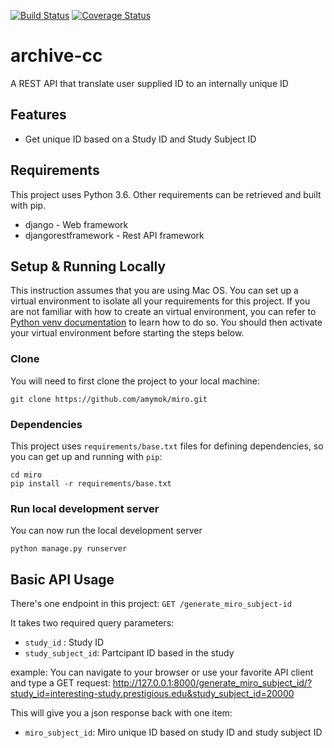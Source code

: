 [![Build Status](https://travis-ci.org/amymok/miro.svg?branch=master)](https://travis-ci.org/amymok/miro) [![Coverage Status](https://coveralls.io/repos/github/amymok/miro/badge.svg?branch=master)](https://coveralls.io/github/amymok/miro?branch=master)

archive-cc
====

A REST API that translate user supplied ID to an internally unique ID

## Features

* Get unique ID based on a Study ID and Study Subject ID

## Requirements

This project uses Python 3.6.  Other requirements can be retrieved and built with pip.

* django - Web framework
* djangorestframework - Rest API framework

## Setup & Running Locally
This instruction assumes that you are using Mac OS.  You can set up a virtual environment to isolate all your requirements for this project.  If you are not familiar with how to create an virtual environment, you can refer to [Python venv documentation](https://docs.python.org/3/library/venv.html) to learn how to do so.  You should then activate your virtual environment before starting the steps below.

### Clone
You will need to first clone the project to your local machine:
``` shell
git clone https://github.com/amymok/miro.git
```

### Dependencies
This project uses `requirements/base.txt` files for defining dependencies, so you can get up and running with `pip`:

```shell
cd miro
pip install -r requirements/base.txt

```

### Run local development server
You can now run the local development server
```shell
python manage.py runserver
```

## Basic API Usage
There's one endpoint in this project:
`GET /generate_miro_subject-id`

It takes two required query parameters:
- `study_id` : Study ID
- `study_subject_id`: Partcipant ID based in the study

example:
You can navigate to your browser or use your favorite API client and type a GET request:
http://127.0.0.1:8000/generate_miro_subject_id/?study_id=interesting-study.prestigious.edu&study_subject_id=20000

This will give you a json response back with one item:
- `miro_subject_id`: Miro unique ID based on study ID and study subject ID
